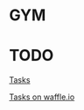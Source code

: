 # GYM


# TODO

[Tasks](https://trello.com/b/mo3LmPDG/aplikacja-do-zarz%C4%85dzania-sieci%C4%85-si%C5%82owni)

[Tasks on waffle.io](https://waffle.io/arturAR/gym)
